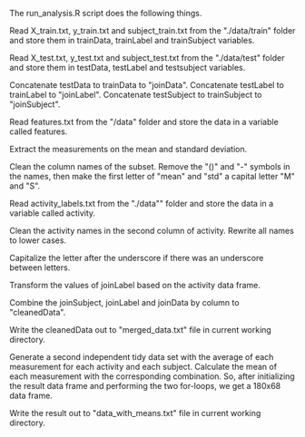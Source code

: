 The run_analysis.R script does the following things.

Read X_train.txt, y_train.txt and subject_train.txt from the "./data/train" folder and store them in trainData, trainLabel and trainSubject variables.

Read X_test.txt, y_test.txt and subject_test.txt from the "./data/test" folder and store them in testData, testLabel and testsubject variables.

Concatenate testData to trainData to "joinData". Concatenate testLabel to trainLabel to "joinLabel". Concatenate testSubject to trainSubject to "joinSubject".

Read features.txt from the "/data" folder and store the data in a variable called features.

Extract the measurements on the mean and standard deviation. 

Clean the column names of the subset. Remove the "()" and "-" symbols in the names, then make the first letter of "mean" and "std" a capital letter "M" and "S".

Read activity_labels.txt from the "./data"" folder and store the data in a variable called activity.

Clean the activity names in the second column of activity. Rewrite all names to lower cases.

Capitalize the letter after the underscore if there was an underscore between letters.

Transform the values of joinLabel based on the activity data frame.

Combine the joinSubject, joinLabel and joinData by column to "cleanedData". 

Write the cleanedData out to "merged_data.txt" file in current working directory.

Generate a second independent tidy data set with the average of each measurement for each activity and each subject. Calculate the mean of each measurement with the corresponding combination. So, after initializing the result data frame and performing the two for-loops, we get a 180x68 data frame.

Write the result out to "data_with_means.txt" file in current working directory.